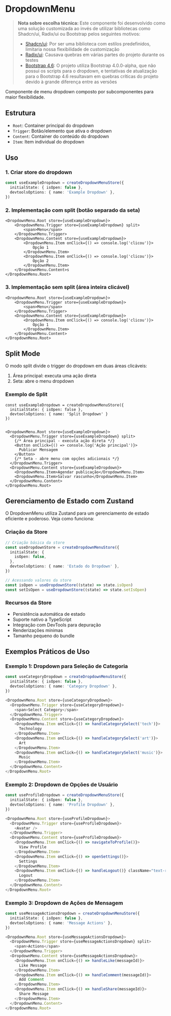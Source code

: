 # DropdownMenu

> **Nota sobre escolha técnica:** Este componente foi desenvolvido como uma solução customizada ao invés de utilizar bibliotecas como Shadcn/ui, Radix/ui ou Bootstrap pelos seguintes motivos:
>
> - [Shadcn/ui](https://ui.shadcn.com/docs/): Por ser uma biblioteca com estilos predefinidos, limitaria nossa flexibilidade de customização
> - [Radix/ui](https://www.radix-ui.com/themes/docs): Causava quebras em várias partes do projeto durante os testes
> - [Bootstrap 4.6](https://getbootstrap.com/docs/4.6): O projeto utiliza Bootstrap 4.0.0-alpha, que não possui os scripts para o dropdown, e tentativas de atualização para o Bootstrap 4.6 resultavam em quebras críticas do projeto devido à grande diferença entre as versões

Componente de menu dropdown composto por subcomponentes para maior flexibilidade.

## Estrutura

- `Root`: Container principal do dropdown
- `Trigger`: Botão/elemento que ativa o dropdown
- `Content`: Container do conteúdo do dropdown
- `Item`: Item individual do dropdown

## Uso

### 1. Criar store do dropdown

```typescript
const useExampleDropdown = createDropdownMenuStore({
  initialState: { isOpen: false },
  devtoolsOptions: { name: 'Example Dropdown' },
})
```

### 2. Implementação com split (botão separado da seta)

```
<DropdownMenu.Root store={useExampleDropdown}>
    <DropdownMenu.Trigger store={useExampleDropdown} split>
        <span>Menu</span>
    </DropdownMenu.Trigger>
    <DropdownMenu.Content store={useExampleDropdown}>
        <DropdownMenu.Item onClick={() => console.log('clicou')}>
            Opção 1
        </DropdownMenu.Item>
        <DropdownMenu.Item onClick={() => console.log('clicou')}>
            Opção 2
        </DropdownMenu.Item>
    </DropdownMenu.Content>s
</DropdownMenu.Root>
```

### 3. Implementação sem split (área inteira clicável)

```
<DropdownMenu.Root store={useExampleDropdown}>
    <DropdownMenu.Trigger store={useExampleDropdown}>
        <span>Menu</span>
    </DropdownMenu.Trigger>
    <DropdownMenu.Content store={useExampleDropdown}>
        <DropdownMenu.Item onClick={() => console.log('clicou')}>
            Opção 1
        </DropdownMenu.Item>
    </DropdownMenu.Content>
</DropdownMenu.Root>
```

## Split Mode

O modo split divide o trigger do dropdown em duas áreas clicáveis:

1. Área principal: executa uma ação direta
2. Seta: abre o menu dropdown

### Exemplo de Split

```
const useExampleDropdown = createDropdownMenuStore({
  initialState: { isOpen: false },
  devtoolsOptions: { name: 'Split Dropdown' }
})


<DropdownMenu.Root store={useExampleDropdown}>
  <DropdownMenu.Trigger store={useExampleDropdown} split>
    {/* Área principal - executa ação direta */}
    <Button onClick={() => console.log('Ação principal')}>
      Publicar Mensagem
    </Button>
    {/* Seta - abre menu com opções adicionais */}
  </DropdownMenu.Trigger>
  <DropdownMenu.Content store={useExampleDropdown}>
    <DropdownMenu.Item>Agendar publicação</DropdownMenu.Item>
    <DropdownMenu.Item>Salvar rascunho</DropdownMenu.Item>
  </DropdownMenu.Content>
</DropdownMenu.Root>
```

## Gerenciamento de Estado com Zustand

O DropdownMenu utiliza Zustand para um gerenciamento de estado eficiente e poderoso. Veja como funciona:

### Criação da Store

```typescript
// Criação básica da store
const useDropdownStore = createDropdownMenuStore({
  initialState: {
    isOpen: false,
  },
  devtoolsOptions: { name: 'Estado do Dropdown' },
})

// Acessando valores da store
const isOpen = useDropdownStore((state) => state.isOpen)
const setIsOpen = useDropdownStore((state) => state.setIsOpen)
```

### Recursos da Store

- Persistência automática de estado
- Suporte nativo a TypeScript
- Integração com DevTools para depuração
- Renderizações mínimas
- Tamanho pequeno do bundle

## Exemplos Práticos de Uso

### Exemplo 1: Dropdown para Seleção de Categoria

```typescript
const useCategoryDropdown = createDropdownMenuStore({
  initialState: { isOpen: false },
  devtoolsOptions: { name: 'Category Dropdown' },
})

<DropdownMenu.Root store={useCategoryDropdown}>
  <DropdownMenu.Trigger store={useCategoryDropdown}>
    <span>Select Category</span>
  </DropdownMenu.Trigger>
  <DropdownMenu.Content store={useCategoryDropdown}>
    <DropdownMenu.Item onClick={() => handleCategorySelect('tech')}>
      Technology
    </DropdownMenu.Item>
    <DropdownMenu.Item onClick={() => handleCategorySelect('art')}>
      Art
    </DropdownMenu.Item>
    <DropdownMenu.Item onClick={() => handleCategorySelect('music')}>
      Music
    </DropdownMenu.Item>
  </DropdownMenu.Content>
</DropdownMenu.Root>

```

### Exemplo 2: Dropdown de Opções de Usuário

```typescript
const useProfileDropdown = createDropdownMenuStore({
  initialState: { isOpen: false },
  devtoolsOptions: { name: 'Profile Dropdown' },
})

<DropdownMenu.Root store={useProfileDropdown}>
  <DropdownMenu.Trigger store={useProfileDropdown}>
    <Avatar />
  </DropdownMenu.Trigger>
  <DropdownMenu.Content store={useProfileDropdown}>
    <DropdownMenu.Item onClick={() => navigateToProfile()}>
      View Profile
    </DropdownMenu.Item>
    <DropdownMenu.Item onClick={() => openSettings()}>
      Settings
    </DropdownMenu.Item>
    <DropdownMenu.Item onClick={() => handleLogout()} className="text-red-500">
      Logout
    </DropdownMenu.Item>
  </DropdownMenu.Content>
</DropdownMenu.Root>

```

### Exemplo 3: Dropdown de Ações de Mensagem

```typescript
const useMessageActionsDropdown = createDropdownMenuStore({
  initialState: { isOpen: false },
  devtoolsOptions: { name: 'Message Actions' },
})

<DropdownMenu.Root store={useMessageActionsDropdown}>
  <DropdownMenu.Trigger store={useMessageActionsDropdown} split>
    <span>Actions</span>
  </DropdownMenu.Trigger>
  <DropdownMenu.Content store={useMessageActionsDropdown}>
    <DropdownMenu.Item onClick={() => handleLike(messageId)}>
      Like Message
    </DropdownMenu.Item>
    <DropdownMenu.Item onClick={() => handleComment(messageId)}>
      Add Comment
    </DropdownMenu.Item>
    <DropdownMenu.Item onClick={() => handleShare(messageId)}>
      Share Message
    </DropdownMenu.Item>
  </DropdownMenu.Content>
</DropdownMenu.Root>

```
